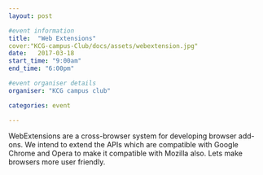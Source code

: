 ```yaml
---
layout: post

#event information
title:  "Web Extensions"
cover:"KCG-campus-Club/docs/assets/webextension.jpg"
date:   2017-03-18
start_time: "9:00am"
end_time: "6:00pm"

#event organiser details
organiser: "KCG campus club"

categories: event

---
```


WebExtensions are a cross-browser system for developing browser 	add-ons. We intend to extend the APIs which are compatible with 	Google Chrome and Opera to make it compatible with Mozilla 	also.
Lets make browsers more user friendly.
